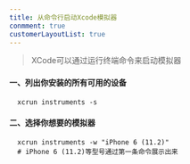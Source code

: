 ```yaml
---
title: 从命令行启动Xcode模拟器
conmment: true
customerLayoutList: true
---
```


> XCode可以通过运行终端命令来启动模拟器

#### 一、列出你安装的所有可用的设备

``` shell
  xcrun instruments -s
```

#### 二、选择你想要的模拟器

``` shell
  xcrun instruments -w "iPhone 6 (11.2)"
  # iPhone 6 (11.2)等型号通过第一条命令展示出来
```
